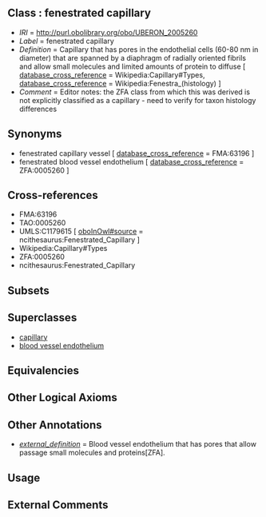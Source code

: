 
## Class : fenestrated capillary

 * *IRI* = http://purl.obolibrary.org/obo/UBERON_2005260
 * *Label* = fenestrated capillary
 * *Definition* = Capillary that has pores in the endothelial cells (60-80 nm in diameter) that are spanned by a diaphragm of radially oriented fibrils and allow small molecules and limited amounts of protein to diffuse [ [database_cross_reference](../../ef/oboInOwl#hasDbXref.md) = Wikipedia:Capillary#Types, [database_cross_reference](../../ef/oboInOwl#hasDbXref.md) = Wikipedia:Fenestra_(histology) ]
 * *Comment* = Editor notes: the ZFA class from which this was derived is not explicitly classified as a capillary - need to verify for taxon histology differences

## Synonyms

 * fenestrated capillary vessel [ [database_cross_reference](../../ef/oboInOwl#hasDbXref.md) = FMA:63196 ]
 * fenestrated blood vessel endothelium [ [database_cross_reference](../../ef/oboInOwl#hasDbXref.md) = ZFA:0005260 ]

## Cross-references

 * FMA:63196
 * TAO:0005260
 * UMLS:C1179615 [ [oboInOwl#source](../../ce/oboInOwl#source.md) = ncithesaurus:Fenestrated_Capillary ]
 * Wikipedia:Capillary#Types
 * ZFA:0005260
 * ncithesaurus:Fenestrated_Capillary

## Subsets


## Superclasses

 * [capillary](../../UBERON/82/UBERON_0001982.md)
 * [blood vessel endothelium](../../UBERON/38/UBERON_0004638.md)

## Equivalencies


## Other Logical Axioms


## Other Annotations

 * *[external_definition](../../UBPROP/01/UBPROP_0000001.md)* = Blood vessel endothelium that has pores that allow passage small molecules and proteins[ZFA].

## Usage


## External Comments

